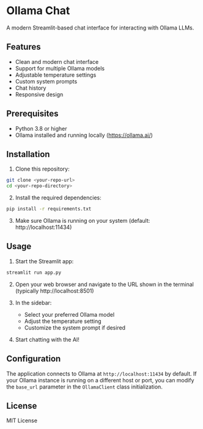 # Ollama Chat

A modern Streamlit-based chat interface for interacting with Ollama LLMs.

## Features

- Clean and modern chat interface
- Support for multiple Ollama models
- Adjustable temperature settings
- Custom system prompts
- Chat history
- Responsive design

## Prerequisites

- Python 3.8 or higher
- Ollama installed and running locally (https://ollama.ai/)

## Installation

1. Clone this repository:
```bash
git clone <your-repo-url>
cd <your-repo-directory>
```

2. Install the required dependencies:
```bash
pip install -r requirements.txt
```

3. Make sure Ollama is running on your system (default: http://localhost:11434)

## Usage

1. Start the Streamlit app:
```bash
streamlit run app.py
```

2. Open your web browser and navigate to the URL shown in the terminal (typically http://localhost:8501)

3. In the sidebar:
   - Select your preferred Ollama model
   - Adjust the temperature setting
   - Customize the system prompt if desired

4. Start chatting with the AI!

## Configuration

The application connects to Ollama at `http://localhost:11434` by default. If your Ollama instance is running on a different host or port, you can modify the `base_url` parameter in the `OllamaClient` class initialization.

## License

MIT License 